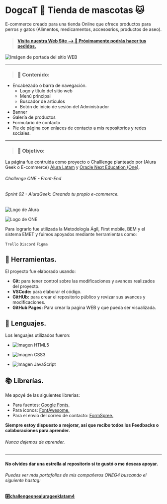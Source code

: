 # DogcaT 🐶 Tienda de mascotas 🐱

E-commerce creado para una tienda Online que ofrece productos para perros y gatos (Alimentos, medicamentos, accesosrios, productos de aseo).


>#### [Visita nuestra Web Site --> 🧐  Próximamente podrás hacer tus pedidos.](https://archersmack.github.io/03_DogcaT__Tienda-para-mascotasgeek__Ecommerce/ "Heading link") 

![Imágen de portada del sitio WEB](https://drive.google.com/uc?export=view&id=1ZrR9efaQG2Je4i84RRtTC1bcCI0ebLyF)


---
> ### 📜 Contenido:

- Encabezado o barra de navegación.
    - Logo y título del sitio web
    - Menú principal
    - Buscador de artículos
    - Botón de inicio de sesión del Administrador
- Banner
- Galería de productos
- Formulario de contacto
- Pie de página con enlaces de contacto a mis repositorios y redes sociales.

---

> ### 🥇 Objetivo:
La página fue contruida como proyecto o Challlenge planteado por (Alura Geek o E-commerce) [Alura Latam](https://www.aluracursos.com/) y [Oracle Next Education (One)](https://www.oracle.com/co/education/oracle-next-education/).

###### Challenge ONE - Front-End
###### Sprint 02 - AluraGeek: Creando tu propio e-commerce.

![Logo de Alura](https://res.cloudinary.com/crunchbase-production/image/upload/c_lpad,f_auto,q_auto:eco,dpr_1/dibk1ba07iflqhldupuz)


![Logo de ONE](https://aprende.goodneighbors.cl/wp-content/uploads/2022/02/ONE_logo_rgb-768x408.png)

Para lograrlo fue utilizada la Metodología Ágil, First mobile, BEM y el sistema EMET y fuimos apoyados mediante herramientas como:

`Trello` `Discord` `Figma`

## 🧰 Herramientas.


El proyecto fue elaborado usando:

- **Git:** para tener control sobre las modificaciones y avances realizados del proyecto.
- **VSCode:** para elaborar el código.
- **GitHUb:** para crear el repositorio público y revizar sus avances y modificaciones.
- **GitHub Pages:** Para crear la pagina WEB y que pueda ser visualizada.


## 🔡 Lenguajes.
Los lenguajes utilizados fueron:
-  ![Imagen HTML5](https://w7.pngwing.com/pngs/201/90/png-transparent-logo-html-html5.png)

-  ![Imagen CSS3](https://w7.pngwing.com/pngs/696/424/png-transparent-logo-css-css3-thumbnail.png)
-  ![Imagen JavaScript](https://upload.wikimedia.org/wikipedia/commons/6/6a/JavaScript-logo.png)


## 📚 Librerías.
Me apoyé de las siguientes librerias:
- Para fuentes: [Google Fonts.](https://fonts.google.com/)
- Para iconos: [FontAwesome.](https://fontawesome.com/)
- Para el envío del correo de contacto: [FormSpree.](https://formspree.io/)

**Siempre estoy dispuesto a mejorar, asi que recibo todos los Feedbacks o calaboraciones para aprender.**
###### Nunca dejemos de aprender.

------------

#### No olvides dar una estrella al repositorio si te gustó o me deseas apoyar.

###### Puedes ver más portafolios de mis compañeros ONEG4 buscando el siguiente hastag:
[**#️⃣challengeonealurageeklatam4**](https://github.com/topics/challengeonealurageeklatam4)